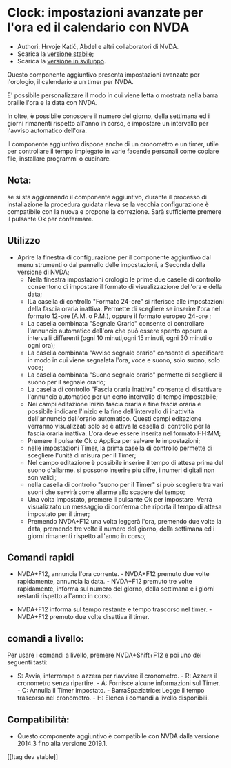 # Clock: impostazioni avanzate per l'ora ed il calendario con NVDA #

* Authori: Hrvoje Katić, Abdel e altri collaboratori di NVDA.
* Scarica la [versione stabile][1];
* Scarica la [versione in sviluppo][2].


Questo componente aggiuntivo presenta impostazioni avanzate per l'orologio,
il calendario e un timer per NVDA.

E' possibile personalizzare il modo in cui viene letta o mostrata nella
barra braille l'ora e la data con NVDA.

In oltre, è possibile conoscere il numero del giorno, della settimana ed i
giorni rimanenti rispetto all'anno in corso, e impostare un intervallo per
l'avviso automatico dell'ora.

Il componente aggiuntivo dispone anche di un cronometro e un timer, utile
per controllare il tempo impiegato in varie facende personali come copiare
file, installare programmi o cucinare.

## Nota:

se si sta aggiornando il componente aggiuntivo, durante il processo di
installazione la procedura guidata rileva se la vecchia configurazione è
compatibile con la nuova e propone la correzione. Sarà sufficiente premere
il pulsante Ok per confermare.

## Utilizzo

*	Aprire la finestra di configurazione per il componente aggiuntivo dal menu strumenti o dal pannello delle impostazioni, a Seconda della versione di NVDA;
	*	Nella finestra impostazioni orologio le prime due caselle di controllo consentono di impostare il formato di visualizzazione dell'ora e della data;
	*	ILa casella di controllo "Formato 24-ore" si riferisce alle impostazioni della fascia oraria inattiva. Permette di scegliere se inserire l'ora nel formato 12-ore (A.M. o  P.M.), oppure il formato europeo 24-ore ;
	*	La casella combinata "Segnale Orario" consente di controllare l'annuncio automatico dell'ora che può essere spento oppure a intervalli differenti (ogni 10 minuti,ogni 15 minuti, ogni 30 minuti o ogni ora);
	*	La casella combinata "Avviso segnale orario" consente di specificare in modo in cui viene segnalata l'ora, voce e suono, solo suono, solo voce;
	*	La casella combinata "Suono segnale orario" permette di scegliere il suono per il segnale orario;
	*	La casella di controllo "Fascia oraria inattiva" consente di disattivare l'annuncio automatico per un certo intervallo di tempo impostabile;
	*	Nei campi editazione Inizio fascia oraria e fine fascia oraria è possibile indicare l'inizio e la fine dell'intervallo di inattività dell'annuncio dell'orario automatico. Questi campi editazione verranno visualizzati solo se è attiva la casella di controllo per la fascia oraria inattiva. L'ora deve essere inserita nel formato HH:MM;
	*	Premere il pulsante Ok o Applica per salvare le impostazioni;
	*	nelle impostazioni Timer, la prima casella di controllo permette di scegliere l'unità di misura per il Timer;
	*	Nel campo editazione è possibile inserire il tempo di attesa prima del suono d'allarme. si possono inserire più cifre, i numeri digitali non son validi;
	*	nella casella di controllo "suono per il Timer" si può scegliere tra vari suoni che servirà come allarme allo scadere del tempo;
	*	Una volta impostato, premere il pulsante Ok per impostare. Verrà visualizzato un messaggio di conferma che riporta il tempo di attesa impostato per il timer;
	*	Premendo NVDA+F12 una volta leggerà l'ora, premendo due volte la data, premendo tre volte il numero del giorno, della settimana ed i giorni rimanenti rispetto all'anno in corso;

## Comandi rapidi

- NVDA+F12, annuncia l'ora corrente. - NVDA+F12 premuto  due volte
rapidamente, annuncia la data. - NVDA+F12 premuto tre volte rapidamente,
informa sul numero del giorno, della  settimana e i giorni restanti rispetto
all'anno in corso. 

- NVDA+F12 informa sul tempo restante e tempo trascorso nel timer. -
NVDA+F12 premuto due volte disattiva il timer.

## comandi a livello:

Per usare i comandi a livello, premere NVDA+Shift+F12 e poi uno dei seguenti
tasti:

- S: Avvia, interrompe o azzera per riavviare il cronometro. - R: Azzera il
cronometro senza ripartire. - A: Fornisce alcune informazioni sul Timer. -
C: Annulla il Timer impostato. - BarraSpaziatrice: Legge il tempo trascorso
nel cronometro. - H: Elenca i comandi a livello disponibili.

## Compatibilità:

- Questo componente aggiuntivo è compatibile con NVDA dalla versione 2014.3
fino alla versione 2019.1.

[[!tag dev stable]]

[1]: https://addons.nvda-project.org/files/get.php?file=cac

[2]: https://addons.nvda-project.org/files/get.php?file=cac-dev

